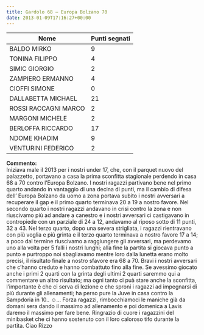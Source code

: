 ```yaml
---
title: Gardolo 68 – Europa Bolzano 70
date: 2013-01-09T17:16:27+00:00
---
```

| **Nome** | **Punti segnati** |
| -------- | ----------------- |
| BALDO MIRKO | 9 |
| TONINA FILIPPO | 4 |
| SIMIC GIORGIO | 2 |
| ZAMPIERO ERMANNO | 4 |
| CIOFFI SIMONE | 0 |
| DALLABETTA MICHAEL | 21 |
| ROSSI RACCAGNI MARCO | 2 |
| MARGONI MICHELE | 2 |
| BERLOFFA RICCARDO | 17 |
| NDOME KHADIM | 9 |
| VENTURINI FEDERICO | 2 |

**Commento:**  
Iniziava male il 2013 per i nostri under 17, che, con il parquet nuovo del palazzetto, portavano a casa la prima sconfitta stagionale perdendo in casa 68 a 70 contro l’Europa Bolzano. I nostri ragazzi partivano bene nel primo quarto andando in vantaggio di una decina di punti, ma il cambio di difesa dell’ Europa Bolzano da uomo a zona portava subito i nostri avversari a recuperare il gap e il primo quarto terminava 20 a 19 a nostro favore. Nel secondo quarto i nostri ragazzi andavano in crisi contro la zona e non riuscivamo più ad andare a canestro e i nostri avversari ci castigavano in contropiede con un parziale di 24 a 12, andavamo al riposo sotto di 11 punti, 32 a 43. Nel terzo quarto, dopo una severa strigliata, i ragazzi rientravano con più voglia e più grinta e il terzo quarto terminava a nostro favore 17 a 14; a poco dal termine riuscivamo a raggiungere gli avversari, ma perdevamo uno alla volta per 5 falli i nostri lunghi; alla fine la partita si giocava punto a punto e purtroppo noi sbagliavamo mentre loro dalla lunetta erano molto precisi, il risultato finale a nostro sfavore era 68 a 70. Bravi i nostri avversari che c’hanno creduto e hanno combattuto fino alla fine. Se avessimo giocato anche i primi 2 quarti con la grinta degli ultimi 2 quarti saremmo qui a commentare un altro risultato; ma ogni tanto ci puà stare anche la sconfitta, l’importante è che ci serva di lezione e che sproni i ragazzi ad impegnarsi di più durante gli allenamenti; ha perso pure la Juve in casa contro la Sampdoria in 10.. ☺… Forza ragazzi, rimbocchiamoci le maniche già da domani sera dando il massimo ad allenamento e poi domenica a Lavis daremo il massimo per fare bene. Ringrazio di cuore i ragazzini del minibasket che ci hanno sostenuto con il loro caloroso tifo durante la partita. Ciao Rizzo